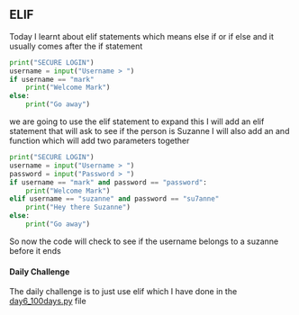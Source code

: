 ## ELIF

Today I learnt about elif statements which means else if or if else and it usually comes after the if statement

```Python
print("SECURE LOGIN")
username = input("Username > ")
if username == "mark"
    print("Welcome Mark")
else:
    print("Go away")
```

we are going to use the elif statement to expand this 
I will add an elif statement that will ask to see if the person is Suzanne
I will also add an and function which will add two parameters together 

```Python
print("SECURE LOGIN")
username = input("Username > ")
password = input("Password > ")
if username == "mark" and password == "password":
    print("Welcome Mark")
elif username == "suzanne" and password == "su7anne"
    print("Hey there Suzanne")
else:
    print("Go away")
```

So now the code will check to see if the username belongs to a suzanne before it ends

#### Daily Challenge
The daily challenge is to just use elif which I have done in the [day6_100days.py](/day%206/day6_100days.py) file